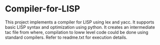 # Compiler-for-LISP
This project implements a compiler for LISP using lex and yacc. It supports basic LISP syntax and optimization using python. It creates an intermediate tac file from where, compilation to loww level code could be done using standard compilers. Refer to readme.txt for execution details.

